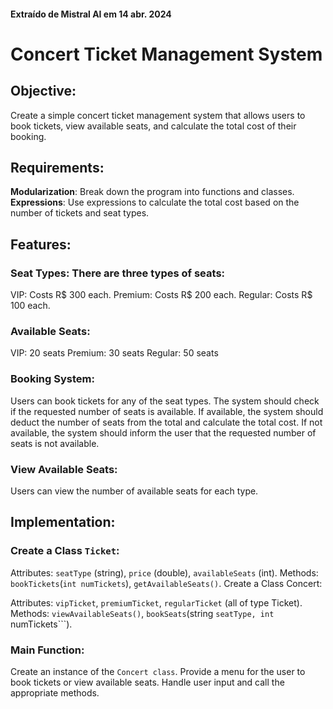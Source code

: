 #### Extraído de Mistral AI em 14 abr. 2024

# Concert Ticket Management System

## Objective:
Create a simple concert ticket management system that allows users to book tickets, view available seats, 
and calculate the total cost of their booking.

## Requirements:
**Modularization**: Break down the program into functions and classes.
**Expressions**: Use expressions to calculate the total cost based on the number of tickets and seat types.

## Features:

### Seat Types: There are three types of seats:

VIP: Costs R$ 300 each.
Premium: Costs R$ 200 each.
Regular: Costs R$ 100 each.

### Available Seats:

VIP: 20 seats
Premium: 30 seats
Regular: 50 seats

### Booking System:

Users can book tickets for any of the seat types.
The system should check if the requested number of seats is available.
If available, the system should deduct the number of seats from the total and calculate the total cost.
If not available, the system should inform the user that the requested number of seats is not available.

### View Available Seats:

Users can view the number of available seats for each type.

## Implementation:
### Create a Class ```Ticket```:

Attributes: ```seatType``` (string), ```price``` (double), ```availableSeats``` (int).
Methods: ```bookTickets```(```int numTickets```), ```getAvailableSeats()```.
Create a Class Concert:

Attributes: ```vipTicket```, ```premiumTicket```, ```regularTicket``` (all of type Ticket).
Methods: ```viewAvailableSeats()```, ```bookSeats```(string ```seatType, int ```numTickets```).

### Main Function:
Create an instance of the ```Concert class```.
Provide a menu for the user to book tickets or view available seats.
Handle user input and call the appropriate methods.
